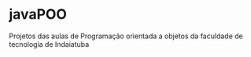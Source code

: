 # javaPOO
Projetos das aulas de Programação orientada a objetos da faculdade de tecnologia de Indaiatuba
